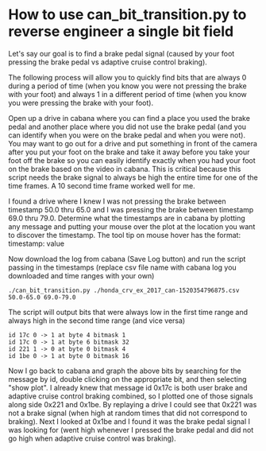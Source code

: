 # How to use can_bit_transition.py to reverse engineer a single bit field

Let's say our goal is to find a brake pedal signal (caused by your foot pressing the brake pedal vs adaptive cruise control braking).

The following process will allow you to quickly find bits that are always 0 during a period of time (when you know you were not pressing the brake with your foot) and always 1 in a different period of time (when you know you were pressing the brake with your foot).

Open up a drive in cabana where you can find a place you used the brake pedal and another place where you did not use the brake pedal (and you can identify when you were on the brake pedal and when you were not).  You may want to go out for a drive and put something in front of the camera after you put your foot on the brake and take it away before you take your foot off the brake so you can easily identify exactly when you had your foot on the brake based on the video in cabana.  This is critical because this script needs the brake signal to always be high the entire time for one of the time frames.  A 10 second time frame worked well for me.

I found a drive where I knew I was not pressing the brake between timestamp 50.0 thru 65.0 and I was pressing the brake between timestamp 69.0 thru 79.0. Determine what the timestamps are in cabana by plotting any message and putting your mouse over the plot at the location you want to discover the timestamp.  The tool tip on mouse hover has the format: timestamp: value

Now download the log from cabana (Save Log button) and run the script passing in the timestamps
(replace csv file name with cabana log you downloaded and time ranges with your own)
```
./can_bit_transition.py ./honda_crv_ex_2017_can-1520354796875.csv 50.0-65.0 69.0-79.0
```

The script will output bits that were always low in the first time range and always high in the second time range (and vice versa)
```
id 17c 0 -> 1 at byte 4 bitmask 1
id 17c 0 -> 1 at byte 6 bitmask 32
id 221 1 -> 0 at byte 0 bitmask 4
id 1be 0 -> 1 at byte 0 bitmask 16
```

Now I go back to cabana and graph the above bits by searching for the message by id, double clicking on the appropriate bit, and then selecting "show plot". I already knew that message id 0x17c is both user brake and adaptive cruise control braking combined, so I plotted one of those signals along side 0x221 and 0x1be.  By replaying a drive I could see that 0x221 was not a brake signal (when high at random times that did not correspond to braking).  Next I looked at 0x1be and I found it was the brake pedal signal I was looking for (went high whenever I pressed the brake pedal and did not go high when adaptive cruise control was braking).
